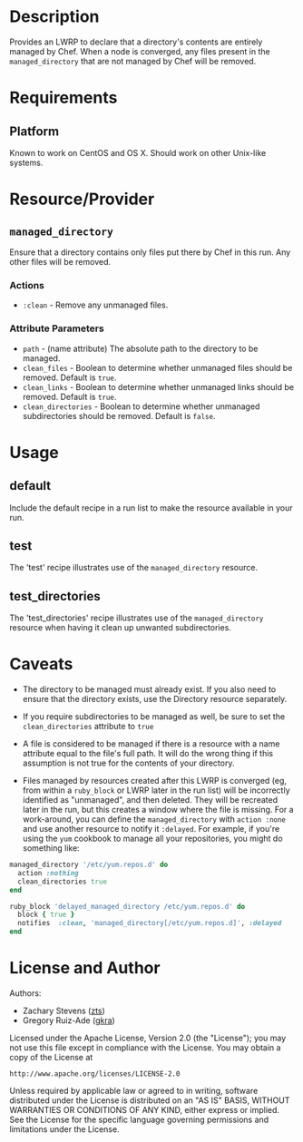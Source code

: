 Description
===========

Provides an LWRP to declare that a directory's contents are entirely
managed by Chef.  When a node is converged, any files present in the
`managed_directory` that are not managed by Chef will be removed.


Requirements
============

Platform
--------

Known to work on CentOS and OS X.  Should work on other Unix-like
systems.


Resource/Provider
=================

`managed_directory`
---------------------------

Ensure that a directory contains only files put there by Chef in this
run.  Any other files will be removed.

### Actions

- `:clean` - Remove any unmanaged files.

### Attribute Parameters

- `path` - (name attribute) The absolute path to the directory to be managed.
- `clean_files` - Boolean to determine whether unmanaged files should be
  removed. Default is `true`.
- `clean_links` - Boolean to determine whether unmanaged links should be
  removed. Default is `true`.
- `clean_directories` - Boolean to determine whether unmanaged subdirectories
  should be removed. Default is `false`.


Usage
=====

default
-------

Include the default recipe in a run list to make the resource
available in your run.

test
----

The 'test' recipe illustrates use of the `managed_directory` resource.

test_directories
----------------

The 'test_directories' recipe illustrates use of the `managed_directory`
resource when having it clean up unwanted subdirectories.


Caveats
=======

 * The directory to be managed must already exist.  If you also need
   to ensure that the directory exists, use the Directory resource
   separately.

 * If you require subdirectories to be managed as well, be sure to set the
   `clean_directories` attribute to `true`

 * A file is considered to be managed if there is a resource with a
   name attribute equal to the file's full path.  It will do the wrong
   thing if this assumption is not true for the contents of your
   directory.

 * Files managed by resources created after this LWRP is converged
   (eg, from within a `ruby_block` or LWRP later in the run list) will
   be incorrectly identified as "unmanaged", and then deleted.  They
   will be recreated later in the run, but this creates a window where
   the file is missing. For a work-around, you can define the
   `managed_directory` with `action :none` and use another resource to notify
   it `:delayed`. For example, if you're using the `yum` cookbook to manage
   all your repositories, you might do something like:

```ruby
managed_directory '/etc/yum.repos.d' do
  action :nothing
  clean_directories true
end

ruby_block 'delayed_managed_directory /etc/yum.repos.d' do
  block { true }
  notifies	:clean, 'managed_directory[/etc/yum.repos.d]', :delayed
end
```


License and Author
==================

Authors:

- Zachary Stevens ([zts](https://github.com/zts))
- Gregory Ruiz-Ade ([gkra](https://github.com/gkra))

Licensed under the Apache License, Version 2.0 (the "License");
you may not use this file except in compliance with the License.
You may obtain a copy of the License at

    http://www.apache.org/licenses/LICENSE-2.0

Unless required by applicable law or agreed to in writing, software
distributed under the License is distributed on an "AS IS" BASIS,
WITHOUT WARRANTIES OR CONDITIONS OF ANY KIND, either express or implied.
See the License for the specific language governing permissions and
limitations under the License.
